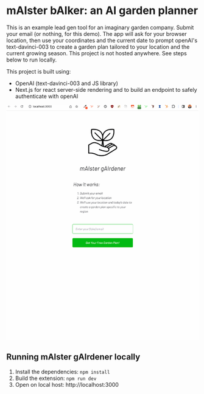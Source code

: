 # mAIster bAIker: an AI garden planner

This is an example lead gen tool for an imaginary garden company. Submit your email (or nothing, for this demo). The app will ask for your browser location, then use your coordinates and the current date to prompt openAI's text-davinci-003 to create a garden plan tailored to your location and the current growing season. This project is not hosted anywhere. See steps below to run locally.

This project is built using:
- OpenAI (text-davinci-003 and JS library)
- Next.js for react server-side rendering and to build an endpoint to safely authenticate with openAI

<p align="center">
  <img src="./maister-gairdener.gif">
</p>


## Running mAIster gAIrdener locally
1. Install the dependencies: `npm install`
2. Build the extension: `npm run dev`
3. Open on local host: http://localhost:3000
